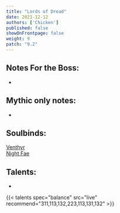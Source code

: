 ```yaml
---
title: "Lords of Dread"
date: 2021-12-12
authors: ['Chicken']
published: false
showOnFrontpage: false
weight: 9
patch: "9.2"
---
```



## Notes For the Boss:
- 

## Mythic only notes:
- 

## Soulbinds:
[Venthyr](https://ptr.wowhead.com/soulbind-calc/venthyr/theotar-the-mad-duke/druid/AwCWb74CBTUgCBU1yggSBTWHCCUy4ggjBTJJCBV2AAg1Mj8I)
<br>[Night Fae](https://ptr.wowhead.com/soulbind-calc/night-fae/niya/druid/AwCW5b4CBTXKCCU1IAgTBTXGCBUy5AglMuIIIhUySQgldgAI)

## Talents:

- 

{{< talents spec="balance" src="live" recommend="311,113,132,223,113,131,132" >}}
